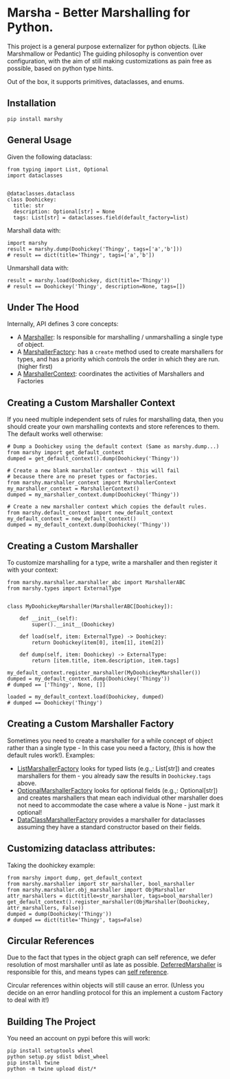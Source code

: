 # Marsha - Better Marshalling for Python.

This project is a general purpose externalizer for python objects.
(Like Marshmallow or Pedantic) The guiding philosophy is convention
over configuration, with the aim of still making customizations as
pain free as possible, based on python type hints.

Out of the box, it supports primitives, dataclasses, and enums.

## Installation

`pip install marshy`

## General Usage

Given the following dataclass:
```
from typing import List, Optional
import dataclasses


@dataclasses.dataclass
class Doohickey:
  title: str
  description: Optional[str] = None
  tags: List[str] = dataclasses.field(default_factory=list)
```

Marshall data with:
```
import marshy
result = marshy.dump(Doohickey('Thingy', tags=['a','b']))
# result == dict(title='Thingy', tags=['a','b'])
```

Unmarshall data with:
```
result = marshy.load(Doohickey, dict(title='Thingy'))
# result == Doohickey('Thingy', description=None, tags=[])
```


## Under The Hood

Internally, API defines 3 core concepts:

* A [Marshaller](marshy/marshaller/marshaller_abc.py): Is 
  responsible for marshalling / unmarshalling a single type of
  object.
* A [MarshallerFactory](marshy/factory/marshaller_factory_abc.py): has
  a `create` method used to create marshallers for types, and has
  a priority which controls the order in which they are run. 
  (higher first)
* A [MarshallerContext](marshy/marshaller_context.py): coordinates
  the activities of Marshallers and Factories

## Creating a Custom Marshaller Context

If you need multiple independent sets of rules for
marshalling data, then you should create your own marshalling
contexts and store references to them. The default works well
otherwise:

```
# Dump a Doohickey using the default context (Same as marshy.dump...)
from marshy import get_default_context
dumped = get_default_context().dump(Doohickey('Thingy'))

# Create a new blank marshaller context - this will fail
# because there are no preset types or factories.
from marshy.marshaller_context import MarshallerContext
my_marshaller_context = MarshallerContext()
dumped = my_marshaller_context.dump(Doohickey('Thingy'))

# Create a new marshaller context which copies the default rules.
from marshy.default_context import new_default_context
my_default_context = new_default_context()
dumped = my_default_context.dump(Doohickey('Thingy'))
```

## Creating a Custom Marshaller

To customize marshalling for a type, write a marshaller and then
register it with your context:
```
from marshy.marshaller.marshaller_abc import MarshallerABC
from marshy.types import ExternalType


class MyDoohickeyMarshaller(MarshallerABC[Doohickey]):

    def __init__(self):
        super().__init__(Doohickey)

    def load(self, item: ExternalType) -> Doohickey:
        return Doohickey(item[0], item[1], item[2])

    def dump(self, item: Doohickey) -> ExternalType:
        return [item.title, item.description, item.tags]

my_default_context.register_marshaller(MyDoohickeyMarshaller())
dumped = my_default_context.dump(Doohickey('Thingy'))
# dumped == ['Thingy', None, []]

loaded = my_default_context.load(Doohickey, dumped)
# dumped == Doohickey('Thingy')
```

## Creating a Custom Marshaller Factory

Sometimes you need to create a marshaller for a while concept of
object rather than a single type - In this case you need a factory,
(this is how the default rules work!). Examples:
* [ListMarshallerFactory](marshy/factory/list_marshaller_factory.py)
  looks for typed lists (e.g.,: List[str]) and creates marshallers
  for them - you already saw the results in `Doohickey.tags` above.
* [OptionalMarshallerFactory](marshy/factory/optional_marshaller_factory.py)
  looks for optional fields (e.g.,: Optional[str]) and creates 
  marshallers that mean each individual other marshaller does not
  need to accommodate the case where a value is None - just mark
  it optional!
* [DataClassMarshallerFactory](marshy/factory/dataclass_marshaller_factory.py)
  provides a marshaller for dataclasses assuming they have a standard
  constructor based on their fields.
  
## Customizing dataclass attributes:

Taking the doohickey example:

```
from marshy import dump, get_default_context
from marshy.marshaller import str_marshaller, bool_marshaller
from marshy.marshaller.obj_marshaller import ObjMarshaller
attr_marshallers = dict(title=str_marshaller, tags=bool_marshaller)
get_default_context().register_marshaller(ObjMarshaller(Doohickey, attr_marshallers, False))
dumped = dump(Doohickey('Thingy'))
# dumped == dict(title='Thingy', tags=False)
```

## Circular References

Due to the fact that types in the object graph can self reference,
we defer resolution of most marshaller until as late as possible.
[DeferredMarshaller](marshy/marshaller/deferred_marshaller.py) 
is responsible for this, and means types can 
[self reference](test/test_marshall_deferred.py). 

Circular references within objects will still cause an error.
(Unless you decide on an error handling protocol for this an 
implement a custom Factory to deal with it!)

## Building The Project

You need an account on pypi before this will work:

```
pip install setuptools wheel
python setup.py sdist bdist_wheel
pip install twine
python -m twine upload dist/*

```